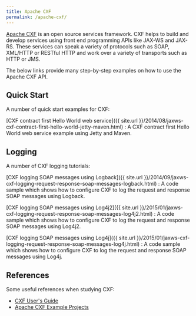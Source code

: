 ```yaml
---
title: Apache CXF
permalink: /apache-cxf/
---
```


[Apache CXF](http://cxf.apache.org/) is an open source services framework. CXF helps to build and develop services using front end programming APIs like JAX-WS and JAX-RS. These services can speak a variety of protocols such as SOAP, XML/HTTP or RESTful HTTP and work over a variety of transports such as HTTP or JMS.

The below links provide many step-by-step examples on how to use the Apache CXF API.

## Quick Start

A number of quick start examples for CXF:

[CXF contract first Hello World web service]({{ site.url }}/2014/08/jaxws-cxf-contract-first-hello-world-jetty-maven.html)
: A CXF contract first Hello World web service example using Jetty and Maven.

## Logging

A number of CXF logging tutorials:

[CXF logging SOAP messages using Logback]({{ site.url }}/2014/09/jaxws-cxf-logging-request-response-soap-messages-logback.html)
: A code sample which shows how to configure CXF to log the request and response SOAP messages using Logback.

[CXF logging SOAP messages using Log4j2]({{ site.url }}/2015/01/jaxws-cxf-logging-request-response-soap-messages-log4j2.html)
: A code sample which shows how to configure CXF to log the request and response SOAP messages using Log4j2.

[CXF logging SOAP messages using Log4j]({{ site.url }}/2015/01/jaxws-cxf-logging-request-response-soap-messages-log4j.html)
: A code sample which shows how to configure CXF to log the request and response SOAP messages using Log4j.

## References

Some useful references when studying CXF:

* [CXF User's Guide](https://cxf.apache.org/docs/index.html)
* [Apache CXF Example Projects](https://cxf.apache.org/docs/sample-projects.html)